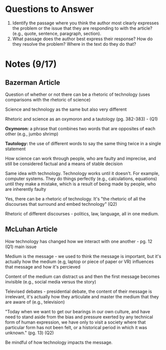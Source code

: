 # Questions to Answer
1. Identify the passage where you think the author most clearly expresses the problem or the issue that they are responding to with the article? (e.g., quote, sentence, paragraph, section).
2. What passage does the author best express their response? How do they resolve the problem? Where in the text do they do that?

# Notes (9/17)

## Bazerman Article
Question of whether or not there can be a rhetoric of technology (uses comparisons with the rhetoric of science)

Science and technology as the same but also very different

Rhetoric and science as an oxymoron and a tautology (pg. 382-383) - (Q1)

**Oxymoron:** a phrase that combines two words that are opposites of each other (e.g., jumbo shrimp)

**Tautology:** the use of different words to say the same thing twice in a single statement

How science can work through people, who are faulty and imprecise, and still be considered factual and a means of stable decision

Same idea with technology. Technology works until it doesn't. For example, computer systems. They do things perfectly (e.g., calculations, equations) until they make a mistake, which is a result of being made by people, who are inherently faulty

Yes, there can be a rhetoric of technology. It's "the rhetoric of all the discourses that surround and embed technology" (Q2)

Rhetoric of different discourses - politics, law, language, all in one medium.

## McLuhan Article

How technology has changed how we interact with one another - pg. 12 (Q1) main issue

Medium is the message - we used to think the message is important, but it's actually how the medium (e.g, laptop or piece of paper or VR) influences that message and how it's percieved

Content of the medium can distract us and then the first message becomes invisible (e.g., social media versus the story)

Televised debates - presidential debate, the content of their message is irrelevant, it's actually how they articulate and master the medium that they are aware of (e.g., television)

"Today when we want to get our bearings in our own culture, and have need to stand aside from the bias and pressure exerted by any technical form of human expression, we have only to visit a society where that particular form has not been felt, or a historical period in which it was unknown." (pg. 13) (Q2)

Be mindful of how technology impacts the message. 

